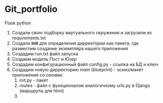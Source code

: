 # Git_portfolio
Flask python
1) Создали свою подборку виртуального окружения и загрузили из requirements.txt
2) Создали __init__ для определения дирректории как пакета, где разместим создание экземпляра нашего приложения
3) Создадим run.txt файл запуска
4) Создаем модель Пост и Юзер
5) Создадим конфигурационный файл config.py - ссылка на БД и ключ
6) Создадим новую дирректорию main (blueprint) - эскиз/макет приложения со своими:
   1) init.py - пакет 
   2) routes - файл с функционалом аналогичному urls.py в Django (маршруты для html)
   3) 
